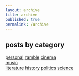 ```yaml
---
layout: archive
title: archive
published: true
permalink: /archive
---
```

## posts by category 
<a href="archive/personal">personal</a> 
<a href="archive/ramble">ramble</a>
<a href="archive/cinema">cinema</a>  
<a href="archive/music">music</a>  
<a href="archive/literature">literature</a>
<a href="archive/history">history</a> 
<a href="archive/politics">politics</a>
<a href="archive/science">science</a>  